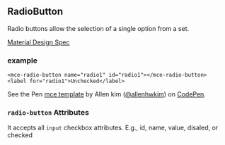 <a name="RadioButton"></a>

## RadioButton
Radio buttons allow the selection of a single option from a set.

[Material Design Spec](https://material.io/guidelines/components/selection-controls.html#)

### example
```
<mce-radio-button name="radio1" id="radio1"></mce-radio-button>
<label for="radio1">Unchecked</label>
```

<p data-height="300" data-theme-id="32189" data-slug-hash="yppeoe" data-default-tab="result" data-user="allenhwkim" data-embed-version="2" data-pen-title="mce template" class="codepen">See the Pen <a href="https://codepen.io/allenhwkim/pen/PEJKKo/">mce template</a> by Allen kim (<a href="https://codepen.io/allenhwkim">@allenhwkim</a>) on <a href="https://codepen.io">CodePen</a>.</p>
<script async src="https://production-assets.codepen.io/assets/embed/ei.js"></script>

### `radio-button` Attributes 
It accepts all `input` checkbox attributes. E.g., id, name, value, disaled, or checked

